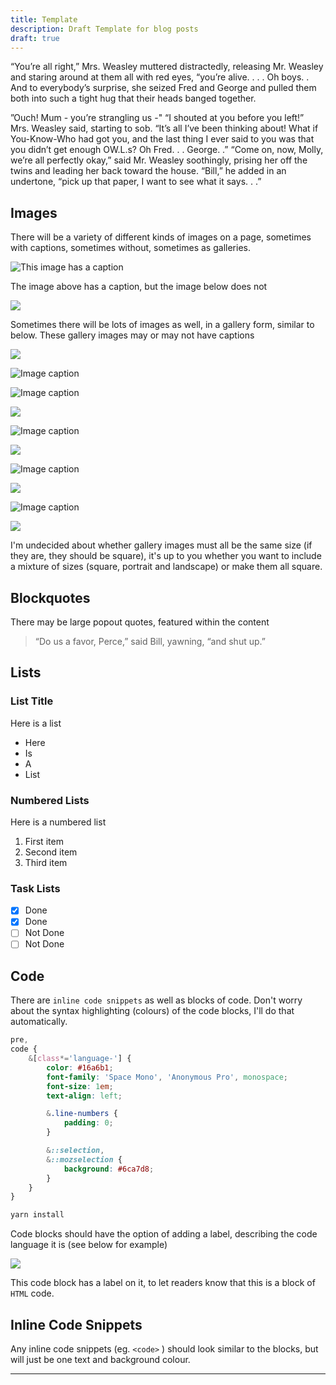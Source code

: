 ```yaml
---
title: Template
description: Draft Template for blog posts
draft: true
---
```


“You’re all right,” Mrs. Weasley muttered distractedly, releasing Mr. Weasley and staring around at them all with red eyes, “you’re alive. . . . Oh boys. . And to everybody’s surprise, she seized Fred and George and pulled them both into such a tight hug that their heads banged together. 

”Ouch! Mum - you’re strangling us -" “I shouted at you before you left!” Mrs. Weasley said, starting to sob. “It’s all I’ve been thinking about! What if You-Know-Who had got you, and the last thing I ever said to you was that you didn’t get enough OW.L.s? Oh Fred. . . George. .” “Come on, now, Molly, we’re all perfectly okay,” said Mr. Weasley soothingly, prising her off the twins and leading her back toward the house. “Bill,” he added in an undertone, “pick up that paper, I want to see what it says. . .”

## Images

There will be a variety of different kinds of images on a page, sometimes with captions, sometimes without, sometimes as galleries.

![](/img/2018/088665f97c06255f64eb49004b3705bd423b8fed_1_yarlxievsh1e6deaa5uzhq.jpg 'This image has a caption')

The image above has a caption, but the image below does not

![](/img/2018/3ff417ab6c4a58030417e0f4436065eede65d2fb_1_ja-8lujov_31dexwat8jhw.jpg)

Sometimes there will be lots of images as well, in a gallery form, similar to below. These gallery images may or may not have captions

<div class="gallery">

![](/img/2018/088665f97c06255f64eb49004b3705bd423b8fed_1_yarlxievsh1e6deaa5uzhq.jpg)

![](/img/2018/3ff417ab6c4a58030417e0f4436065eede65d2fb_1_ja-8lujov_31dexwat8jhw.jpg 'Image caption')


![](/img/feature/a4b79abde79d111584938e8b01ddf2f5dae211f3_photo-1481047540402-8f3d39289bca.jpg 'Image caption')

![](/img/2018/3ff417ab6c4a58030417e0f4436065eede65d2fb_1_ja-8lujov_31dexwat8jhw.jpg)

![](/img/feature/a4b79abde79d111584938e8b01ddf2f5dae211f3_photo-1481047540402-8f3d39289bca.jpg 'Image caption')

![](/img/2018/3ff417ab6c4a58030417e0f4436065eede65d2fb_1_ja-8lujov_31dexwat8jhw.jpg)

![](/img/2018/3ff417ab6c4a58030417e0f4436065eede65d2fb_1_ja-8lujov_31dexwat8jhw.jpg 'Image caption')

![](/img/2018/088665f97c06255f64eb49004b3705bd423b8fed_1_yarlxievsh1e6deaa5uzhq.jpg)

![](/img/feature/a4b79abde79d111584938e8b01ddf2f5dae211f3_photo-1481047540402-8f3d39289bca.jpg 'Image caption')

![](/img/2018/3ff417ab6c4a58030417e0f4436065eede65d2fb_1_ja-8lujov_31dexwat8jhw.jpg)

</div>

I'm undecided about whether gallery images must all be the same size (if they are, they should be square), it's up to you whether you want to include a mixture of sizes (square, portrait and landscape) or make them all square.

## Blockquotes

There may be large popout quotes, featured within the content

> “Do us a favor, Perce,” said Bill, yawning, “and shut up.”

## Lists



### List Title

<div class="list">

Here is a list

- Here
- Is
- A
- List

</div>



### Numbered Lists

<div class="list">

Here is a numbered list

1. First item
2. Second item
3. Third item

</div>



### Task Lists

<div class="list full">

- [x]  Done
- [x]  Done
- [ ]  Not Done
- [ ]  Not Done

</div>


## Code

There are `inline code snippets` as well as blocks of code. Don't worry about the syntax highlighting (colours) of the code blocks, I'll do that automatically.

```scss
pre,
code {
	&[class*='language-'] {
		color: #16a6b1;
		font-family: 'Space Mono', 'Anonymous Pro', monospace;
		font-size: 1em;
		text-align: left;

		&.line-numbers {
			padding: 0;
		}

		&::selection,
		&::mozselection {
			background: #6ca7d8;
		}
	}
}
```

```bash
yarn install
```

Code blocks should have the option of adding a label, describing the code language it is (see below for example)

![](/img/feature/homepage.png)

This code block has a label on it, to let readers know that this is a block of `HTML` code.

## Inline Code Snippets

Any inline code snippets (eg. `<code>` ) should look similar to the blocks, but will just be one text and background colour.

---
